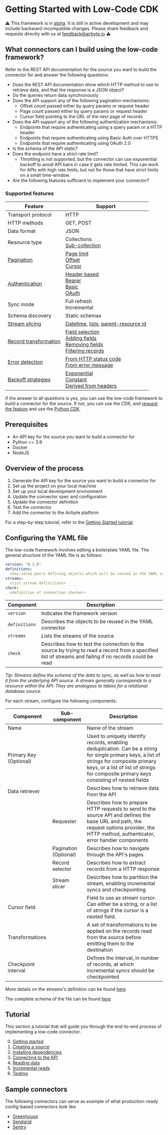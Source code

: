 # Getting Started with Low-Code CDK

:warning: This framework is in [alpha](https://docs.airbyte.com/project-overview/product-release-stages/#alpha). It is still in active development and may include backward-incompatible changes. Please share feedback and requests directly with us at feedback@airbyte.io :warning:

## What connectors can I build using the low-code framework?

Refer to the REST API documentation for the source you want to build the connector for and answer the following questions:

- Does the REST API documentation show which HTTP method to use to retrieve data, and that the response is a JSON object?
- Do the queries return data synchronously
- Does the API support any of the following pagination mechanisms:
    - Offset count passed either by query params or request header
    - Page count passed either by query params or request header
    - Cursor field pointing to the URL of the next page of records
- Does the API support any of the following authentication mechanisms:
    - Endpoints that require authenticating using a query param or a HTTP header
    - Endpoints that require authenticating using Basic Auth over HTTPS
    - Endpoints that require authenticating using OAuth 2.0
- Is the schema of the API static?
- Does the endpoint have a strict rate limit?
    - Throttling is not supported, but the connector can use exponential backoff to avoid API bans in case it gets rate limited. This can work for APIs with high rate limits, but not for those that have strict limits on a small time-window.
- Are the following features sufficient to implement your connector?

### Supported features

| Feature                                                      | Support                                                                                                                                                                                                                                       |
|--------------------------------------------------------------|-----------------------------------------------------------------------------------------------------------------------------------------------------------------------------------------------------------------------------------------------|
| Transport protocol                                           | HTTP                                                                                                                                                                                                                                          |
| HTTP methods                                                 | GET, POST                                                                                                                                                                                                                                     |
| Data format                                                  | JSON                                                                                                                                                                                                                                          |
| Resource type                                                | Collections<br/>[Sub-collection](./substreams.md)                                                                                                                                                                                             |
| [Pagination](./pagination.md)                                | [Page limit](./pagination.md#page-increment)<br/>[Offset](./pagination.md#offset-increment)<br/>[Cursor](./pagination.md#cursor)                                                                                                              |
| [Authentication](./authentication.md)                        | [Header based](./authentication.md#ApiKeyAuthenticator)<br/>[Bearer](./authentication.md#BearerAuthenticator)<br/>[Basic](./authentication.md#BasicHttpAuthenticator)<br/>[OAuth](./authentication.md#OAuth)                                  |
| Sync mode                                                    | Full refresh<br/>Incremental                                                                                                                                                                                                                  |
| Schema discovery                                             | Static schemas                                                                                                                                                                                                                                |
| [Stream slicing](./stream-slicers.md)                        | [Datetime](./stream-slicers.md#Datetime), [lists](./stream-slicers.md#list-stream-slicer), [parent-resource id](./stream-slicers.md#Substream-slicer)                                                                                         |
| [Record transformation](./record-selector.md)                | [Field selection](./record-selector.md#selecting-a-field)<br/>[Adding fields](./record-selector.md#adding-fields)<br/>[Removing fields](./record-selector.md#removing-fields)<br/>[Filtering records](./record-selector.md#filtering-records) |
| [Error detection](./error-handling.md)                       | [From HTTP status  code](./error-handling.md#from-status-code)<br/>[From error message](./error-handling.md#from-error-message)                                                                                                               |
| [Backoff strategies](./error-handling.md#Backoff-Strategies) | [Exponential](./error-handling.md#Exponential-backoff)<br/>[Constant](./error-handling.md#Constant-Backoff)<br/>[Derived from headers](./error-handling.md#Wait-time-defined-in-header)                                                       |

If the answer to all questions is yes, you can use the low-code framework to build a connector for the source.
If not, you can use the CDK, and [request the feature](../../contributing-to-airbyte/README.md#requesting-new-features) and use the [Python CDK](../cdk-python/README.md).

## Prerequisites

- An API key for the source you want to build a connector for
- Python >= 3.9
- Docker
- NodeJS

## Overview of the process

1. Generate the API key for the source you want to build a connector for
2. Set up the project on your local machine
3. Set up your local development environment
4. Update the connector spec and config​uration
5. Update the connector definition
6. Test the connector
7. Add the connector to the Airbyte platform

For a step-by-step tutorial, refer to the [Getting Started tutorial](./tutorial/0-getting-started.md).

## Configuring the YAML file

The low-code framework involves editing a boilerplate YAML file. The general structure of the YAML file is as follows:

```yaml
version: "0.1.0"
definitions:
  <key-value pairs defining objects which will be reused in the YAML connector>
streams:
  <list stream definitions>
check:
  <definition of connection checker>
```

| Component                                                    | Description                                                                                                                                                                                                                                   |
|--------------------------------------------------------------|-----------------------------------------------------------------------------------------------------------------------------------------------------------------------------------------------------------------------------------------------|
| `version`                                                    | Indicates the framework version                                                                                                                                                                                                                                          |
| `definitions`                                                 | Describes the objects to be reused in the YAML connector                                                                                                                                                                                                                                     |
| `streams`                                                  | Lists the streams of the source                                                                                                                                                                                                                                          |
| `check`                                                | Describes how to test the connection to the source by trying to read a record from a specified list of streams and failing if no records could be read                                                                                                                                                                                            |

*Tip: Streams define the schema of the data to sync, as well as how to read it from the underlying API source. A stream generally corresponds to a resource within the API. They are analogous to tables for a relational database source.*

For each stream, configure the following components:

| Component              | Sub-component         | Description                                                                                                                                                                                                                          |
|------------------------|-----------------------|--------------------------------------------------------------------------------------------------------------------------------------------------------------------------------------------------------------------------------------|
| Name                   |                       | Name of the stream                                                                                                                                                                                                                   |
| Primary Key (Optional) |                       | Used to uniquely identify records, enabling deduplication. Can be a string for single primary keys, a list of strings for composite primary keys, or a list of list of strings for composite primary keys consisting of nested fields |
| Data retriever         |                       | Describes how to retrieve data from the API                                                                                                                                                                                          |
|                        | Requester             | Describes how to prepare HTTP requests to send to the source API and defines the base URL and path, the request options provider, the HTTP method, authenticator, error handler components                                           |
|                        | Pagination (Optional) | Describes how to navigate through the API's pages                                                                                                                                                                                    |
|                        | Record selector       | Describes how to extract records from a HTTP response                                                                                                                                                                                |
|                        | Stream slicer         | Describes how to partition the stream, enabling incremental syncs and checkpointing                                                                                                                                                  |
| Cursor field           |                       | Field to use as stream cursor. Can either be a string, or a list of strings if the cursor is a nested field.                                                                                                                         |
| Transformations        |                       | A set of transformations to be applied on the records read from the source before emitting them to the destination                                                                                                                   |
| Checkpoint interval    |                       | Defines the interval, in number of records, at which incremental syncs should be checkpointed|

More details on the streams's definition can be found [here](./understanding-the-yaml-file.md#defining-the-stream)

The complete schema of the file can be found [here](./source_schema.yaml)

## Tutorial

This section a tutorial that will guide you through the end-to-end process of implementing a low-code connector.

0. [Getting started](tutorial/0-getting-started.md)
1. [Creating a source](tutorial/1-create-source.md)
2. [Installing dependencies](tutorial/2-install-dependencies.md)
3. [Connecting to the API](tutorial/3-connecting-to-the-API-source.md)
4. [Reading data](tutorial/4-reading-data.md)
5. [Incremental reads](tutorial/5-incremental-reads.md)
6. [Testing](tutorial/6-testing.md)

## Sample connectors

The following connectors can serve as example of what production-ready config-based connectors look like

- [Greenhouse](https://github.com/airbytehq/airbyte/tree/master/airbyte-integrations/connectors/source-greenhouse)
- [Sendgrid](https://github.com/airbytehq/airbyte/blob/master/airbyte-integrations/connectors/source-sendgrid/source_sendgrid/sendgrid.yaml)
- [Sentry](https://github.com/airbytehq/airbyte/blob/master/airbyte-integrations/connectors/source-sentry/source_sentry/sentry.yaml)
